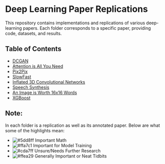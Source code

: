 # Deep Learning Paper Replications

This repository contains implementations and replications of various deep-learning papers. Each folder corresponds to a specific paper, providing code, datasets, and results.

## Table of Contents

- [DCGAN](/AIAYN)
- [Attention is All You Need](/dc_gan)
- [Pix2Pix](/pix2pix)
- [SlowFast](/slowfast)
- [Inflated 3D Convolutional Networks](/inflated3d_covnet)
- [Speech Synthesis](/speech_synthesis)
- [An Image is Worth 16x16 Words](/ViT)
- [XGBoost](/xgboost)

## Note:
In each folder is a replication as well as its annotated paper. Below are what some of the highlights mean:
- ![#5dd8ff](https://placehold.co/15x15/5dd8ff/5dd8ff.png) Important Math
- ![#ffa7c1](https://placehold.co/15x15/ffa7c1/ffa7c1.png) Important for Model Training
- ![#cda7ff](https://placehold.co/15x15/cda7ff/cda7ff.png) Unsure/Needs Further Research
- ![#ffea29](https://placehold.co/15x15/ffea29/ffea29.png) Generally Important or Neat Tidbits
